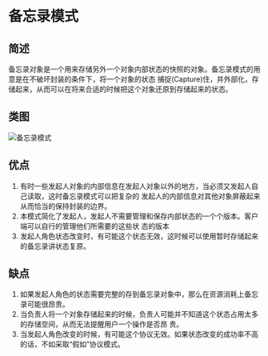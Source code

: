 # 备忘录模式
## 简述
备忘录对象是一个用来存储另外一个对象内部状态的快照的对象。备忘录模式的用意是在不破坏封装的条件下，将一个对象的状态
捕捉(Capture)住，并外部化，存储起来，从而可以在将来合适的时候把这个对象还原到存储起来的状态。

## 类图

![备忘录模式](https://github.com/lzh984294471/designPattern/raw/master/pics/memento.png)

## 优点

1. 有时一些发起人对象的内部信息在发起人对象以外的地方，当必须又发起人自己读取，这时备忘录模式可以把复杂的
发起人的内部信息对其他对象屏蔽起来从而恰当的保持封装的边界。
2. 本模式简化了发起人，发起人不需要管理和保存内部状态的一个个版本。客户端可以自行的管理他们所需要的这些状
态的版本
3. 发起人角色状态改变时，有可能这个状态无效，这时候可以使用暂时存储起来的备忘录讲状态复原。


## 缺点

1. 如果发起人角色的状态需要完整的存到备忘录对象中，那么在资源消耗上备忘录可能很昂贵。
2. 当负责人将一个对象存储起来的时候，负责人可能并不知道这个状态占用太多的存储空间，从而无法提醒用户一个操作是否昂
贵。
3. 当发起人角色改变的时候，有可能这个协议无效。如果状态改变的成功率不高的话，不如采取“假如”协议模式。
